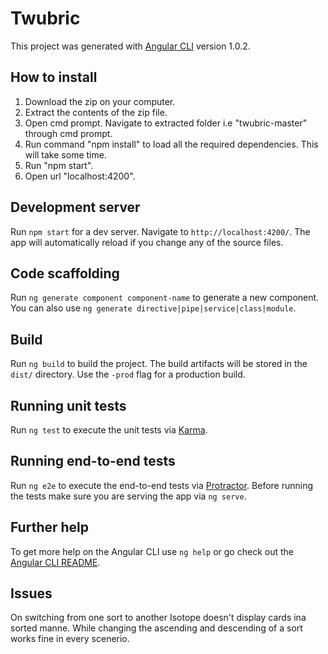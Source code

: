 # Twubric

This project was generated with [Angular CLI](https://github.com/angular/angular-cli) version 1.0.2.

## How to install

1. Download the zip on your computer.
2. Extract the contents of the zip file.
3. Open cmd prompt. Navigate to extracted folder i.e "twubric-master" through cmd prompt.
4. Run command "npm install" to load all the required dependencies. This will take some time.
5. Run "npm start".
6. Open url "localhost:4200".

## Development server

Run `npm start` for a dev server. Navigate to `http://localhost:4200/`. The app will automatically reload if you change any of the source files.

## Code scaffolding

Run `ng generate component component-name` to generate a new component. You can also use `ng generate directive|pipe|service|class|module`.

## Build

Run `ng build` to build the project. The build artifacts will be stored in the `dist/` directory. Use the `-prod` flag for a production build.

## Running unit tests

Run `ng test` to execute the unit tests via [Karma](https://karma-runner.github.io).

## Running end-to-end tests

Run `ng e2e` to execute the end-to-end tests via [Protractor](http://www.protractortest.org/).
Before running the tests make sure you are serving the app via `ng serve`.

## Further help

To get more help on the Angular CLI use `ng help` or go check out the [Angular CLI README](https://github.com/angular/angular-cli/blob/master/README.md).

## Issues

On switching from one sort to another Isotope doesn't display cards ina sorted manne. While changing the ascending and descending of a sort works fine in every scenerio.
